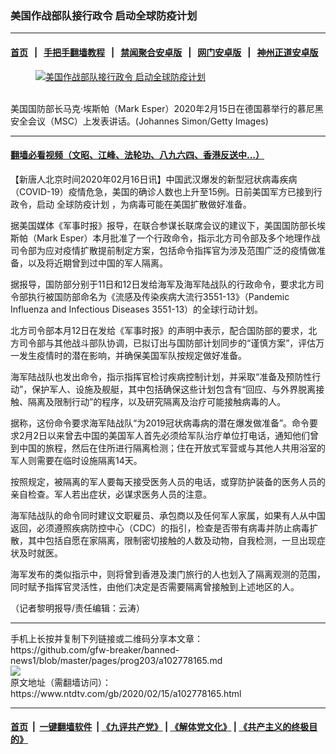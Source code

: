 ### 美国作战部队接行政令 启动全球防疫计划
------------------------

#### [首页](https://github.com/gfw-breaker/banned-news1/blob/master/README.md) &nbsp;&nbsp;|&nbsp;&nbsp; [手把手翻墙教程](https://github.com/gfw-breaker/guides/wiki) &nbsp;&nbsp;|&nbsp;&nbsp; [禁闻聚合安卓版](https://github.com/gfw-breaker/bn-android) &nbsp;&nbsp;|&nbsp;&nbsp; [网门安卓版](https://github.com/oGate2/oGate) &nbsp;&nbsp;|&nbsp;&nbsp; [神州正道安卓版](https://github.com/SzzdOgate/update) 



<div><div class="featured_image">
 <a href="https://i.ntdtv.com/assets/uploads/2020/02/GettyImages-1206406606-2.jpg" target="_blank">
  <figure>
   <img alt="美国作战部队接行政令 启动全球防疫计划" src="https://i.ntdtv.com/assets/uploads/2020/02/GettyImages-1206406606-2-800x450.jpg"/>
  </figure><br/>
 </a>
 <span class="caption">
  美国国防部长马克·埃斯帕（Mark Esper）2020年2月15日在德国慕举行的慕尼黑安全会议（MSC）上发表讲话。(Johannes Simon/Getty Images)
 </span>
</div>
</div><hr/>

#### [翻墙必看视频（文昭、江峰、法轮功、八九六四、香港反送中...）](https://github.com/gfw-breaker/banned-news1/blob/master/pages/link3.md)

<div><div class="post_content" itemprop="articleBody">
 <p>
  【新唐人北京时间2020年02月16日讯】中国武汉爆发的新型冠状病毒疾病（COVID-19）疫情危急，美国的确诊人数也上升至15例。日前美国军方已接到行政令，启动
  <ok href="https://www.ntdtv.com/gb/全球防疫计划.htm">
   全球防疫计划
  </ok>
  ，为病毒可能在美国扩散做好准备。
 </p>
 <p>
  据美国媒体《军事时报》报导，在联合参谋长联席会议的建议下，美国国防部长埃斯帕（Mark Esper）本月批准了一个行政命令，指示北方司令部及多个地理作战司令部为应对疫情扩散提前制定方案，包括命令指挥官为涉及范围广泛的疫情做准备，以及将近期曾到过中国的军人隔离。
 </p>
 <p>
  据报导，国防部分别于11日和12日发给海军及海军陆战队的行政命令，要求北方司令部执行被国防部命名为《流感及传染疾病大流行3551-13》（Pandemic Influenza and Infectious Diseases 3551-13）的全球行动计划。
 </p>
 <p>
  北方司令部本月12日在发给《军事时报》的声明中表示，配合国防部的要求，北方司令部与其他战斗部队协调，已拟订出与国防部计划同步的“谨慎方案”，评估万一发生疫情时的潜在影响，并确保美国军队按规定做好准备。
 </p>
 <p>
  海军陆战队也发出命令，指示指挥官检讨疾病控制计划，并采取“准备及预防性行动”，保护军人、设施及舰艇，其中包括确保这些计划包含有“回应、与外界脱离接触、隔离及限制行动”的程序，以及研究隔离及治疗可能接触病毒的人。
 </p>
 <p>
  据称，这份命令要求海军陆战队“为2019冠状病毒病的潜在爆发做准备”。命令要求2月2日以来曾去中国的美国军人首先必须给军队治疗单位打电话，通知他们曾到中国的旅程，然后在住所进行隔离检测；住在开放式军营或与其他人共用浴室的军人则需要在临时设施隔离14天。
 </p>
 <p>
  按照规定，被隔离的军人要每天接受医务人员的电话，或穿防护装备的医务人员的亲自检查。军人若出症状，必谋求医务人员的注意。
 </p>
 <p>
  海军陆战队的命令同时建议文职雇员、承包商以及任何军人家属，如果有人从中国返回，必须遵照疾病防控中心（CDC）的指引，检查是否带有病毒并防止病毒扩散，其中包括自愿在家隔离，限制密切接触的人数及动物，自我检测，一旦出现症状及时就医。
 </p>
 <p>
  海军发布的类似指示中，则将曾到香港及澳门旅行的人也划入了隔离观测的范围，同时赋予指挥官灵活性，由他们决定是否需要隔离曾接触到上述地区的人。
 </p>
 <p>
  （记者黎明报导/责任编辑：云涛）
 </p>
 <div class="single_ad">
 </div>
</div>
</div>
<hr/>
手机上长按并复制下列链接或二维码分享本文章：<br/>
https://github.com/gfw-breaker/banned-news1/blob/master/pages/prog203/a102778165.md <br/>
<a href='https://github.com/gfw-breaker/banned-news1/blob/master/pages/prog203/a102778165.md'><img src='https://github.com/gfw-breaker/banned-news1/blob/master/pages/prog203/a102778165.md.png'/></a> <br/>
原文地址（需翻墙访问）：https://www.ntdtv.com/gb/2020/02/15/a102778165.html


------------------------
#### [首页](https://github.com/gfw-breaker/banned-news1/blob/master/README.md) &nbsp;|&nbsp; [一键翻墙软件](https://github.com/gfw-breaker/nogfw/blob/master/README.md) &nbsp;| [《九评共产党》](https://github.com/gfw-breaker/9ping.md/blob/master/README.md#九评之一评共产党是什么) | [《解体党文化》](https://github.com/gfw-breaker/jtdwh.md/blob/master/README.md) | [《共产主义的终极目的》](https://github.com/gfw-breaker/gczydzjmd.md/blob/master/README.md)


<img src='http://gfw-breaker.win/banned-news/pages/prog203/a102778165.md' width='0px' height='0px'/>